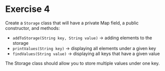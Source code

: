 # Exercise 4

Create a `Storage` class that will have a private Map field, a public constructor, and methods:
- `addToStorage(String key, String value)` → adding elements to the storage
- `printValues(String key)` → displaying all elements under a given key
- `findValues(String value)` → displaying all keys that have a given value

The Storage class should allow you to store multiple values under one key.